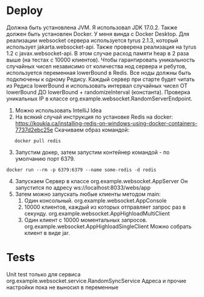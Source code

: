 # Deploy

Должна быть установлена JVM. Я использовал JDK 17.0.2. Также должен быть установлен Docker. У меня винда с Docker Desktop.
Для реализации websocket сервера используется tyrus 2.1.3, который использует jakarta.websocket-api.
Также проверена реализация на tyrus 1.2 с javax.websocket-api. В этом случае расход памяти heap в 2 раза выше (на тестах с 10000 клиентов).
Чтобы гарантировать уникальность случайных чисел независимо от количества нод сервера и ребутов, используется переменная lowerBound в Redis.
Все ноды должны быть подключены к одному Редису. Каждый сервер при старте будет читать из Редиса lowerBound и использовать интервал случайных чисел 
ОТ lowerBound ДО lowerBound + randomizeInterval (константа).
Проверка уникальных IP в классе org.example.websocket.RandomServerEndpoint.
1) Можно использовать IntelliJ Idea
2) На всякий случай инструкция по установке Redis на docker:
   https://koukia.ca/installing-redis-on-windows-using-docker-containers-7737d2ebc25e 
Скачиваем образ командой:
```
   docker pull redis
```
3) Запустим докер, затем запустим контейнер командой - по умолчанию порт 6379. 
```
docker run --rm -p 6379:6379 --name some-redis -d redis
```
4) Запускаем Сервер в классе org.example.websocket.AppServer
Он запустится по адресу ws://localhost:8033/webs/app
5) Затем можно запускать любые клиенты методом main:
   1) Один консольный. org.example.websocket.AppConsole
   2) 10000 клиентов, каждый из которых отправляет запрос раз в секунду. org.example.websocket.AppHighloadMultiClient
   3) Один клиент с 10000 моментальных запросов. org.example.websocket.AppHighloadSingleClient
Можно собрать клиент в виде jar.

# Tests
Unit test только для сервиса org.example.websocket.service.RandomSyncService
Адреса и прочие настройки пока не выносил в переменные 